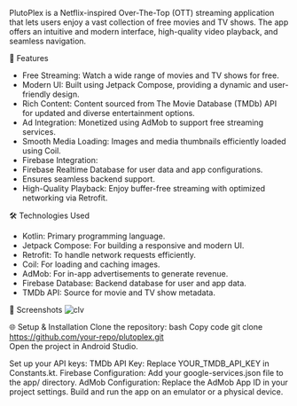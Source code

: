 PlutoPlex is a Netflix-inspired Over-The-Top (OTT) streaming application that lets users enjoy a vast collection of free movies and TV shows. The app offers an intuitive and modern interface, high-quality video playback, and seamless navigation.

🚀 Features
- Free Streaming: Watch a wide range of movies and TV shows for free.
- Modern UI: Built using Jetpack Compose, providing a dynamic and user-friendly design.
- Rich Content: Content sourced from The Movie Database (TMDb) API for updated and diverse entertainment options.
- Ad Integration: Monetized using AdMob to support free streaming services.
- Smooth Media Loading: Images and media thumbnails efficiently loaded using Coil.
- Firebase Integration:
- Firebase Realtime Database for user data and app configurations.
- Ensures seamless backend support.
- High-Quality Playback: Enjoy buffer-free streaming with optimized networking via Retrofit.

🛠️ Technologies Used
- Kotlin: Primary programming language.
- Jetpack Compose: For building a responsive and modern UI.
- Retrofit: To handle network requests efficiently.
- Coil: For loading and caching images.
- AdMob: For in-app advertisements to generate revenue.
- Firebase Database: Backend database for user and app data.
- TMDb API: Source for movie and TV show metadata.
  
📱 Screenshots
![clv](https://github.com/user-attachments/assets/1b3b7cd4-1f15-4725-bf93-8a64fbf873e1)

🌐 Setup & Installation
Clone the repository:
bash
Copy code
git clone https://github.com/your-repo/plutoplex.git  
Open the project in Android Studio.

Set up your API keys:
TMDb API Key: Replace YOUR_TMDB_API_KEY in Constants.kt.
Firebase Configuration: Add your google-services.json file to the app/ directory.
AdMob Configuration: Replace the AdMob App ID in your project settings.
Build and run the app on an emulator or a physical device.
